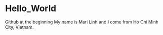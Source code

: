 # Hello_World
Github at the beginning
My name is Mari Linh and I come from Ho Chi Minh City, Vietnam. 
